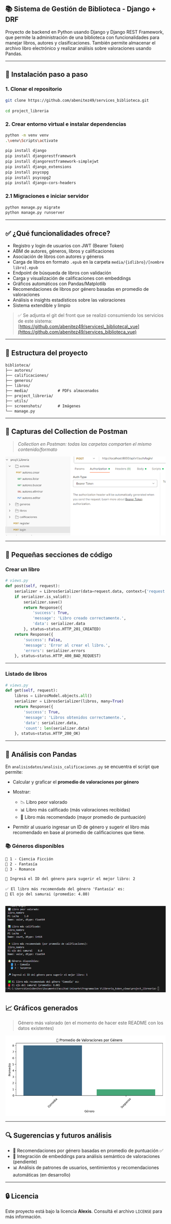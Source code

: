 

## 📚 Sistema de Gestión de Biblioteca - Django + DRF

Proyecto de backend en Python usando Django y Django REST Framework, que permite la administración de una biblioteca con funcionalidades para 
manejar libros, autores y clasificaciones. También permite almacenar el archivo libro electrónico y realizar análisis sobre valoraciones usando Pandas.

---

## 🚀 Instalación paso a paso

### 1. Clonar el repositorio

```bash
git clone https://github.com/abenitez49/services_biblioteca.git

cd project_libreria
````

### 2. Crear entorno virtual e instalar dependencias

```bash
python -m venv venv
.\venv\Scripts\activate
```

```bash
pip install django
pip install djangorestframework
pip install djangorestframework-simplejwt
pip install django_extensions
pip install psycopg
pip install psycopg2
pip install django-cors-headers
```

### 2.1 Migraciones e iniciar servidor

```bash
python manage.py migrate
python manage.py runserver
```

---

## ✅ ¿Qué funcionalidades ofrece?

* Registro y login de usuarios con JWT (Bearer Token)
* ABM de autores, géneros, libros y calificaciones
* Asociación de libros con autores y géneros
* Carga de libros en formato `.epub` en la carpeta `media/{idlibro}/[nombre libro].epub`
* Endpoint de búsqueda de libros con validación
* Carga y visualización de calificaciones con embeddings
* Gráficos automáticos con Pandas/Matplotlib
* Recomendaciones de libros por género basadas en promedio de valoraciones
* Análisis e insights estadísticos sobre las valoraciones
* Sistema extendible y limpio

> ✅ Se adjunta el git del front que se realizó consumiendo los servicios de este sistema:
> [https://github.com/abenitez49/services\_biblioteca\_vue](https://github.com/abenitez49/services_biblioteca_vue)

---

## 📁 Estructura del proyecto

```
biblioteca/
├── autores/
├── calificaciones/
├── generos/
├── libros/
├── media/             # PDFs almacenados
├── project_libreria/
├── utils/
├── screenshots/       # Imágenes
└── manage.py
```

---

## 📸 Capturas del Collection de Postman

> *Collection en Postman: todas las carpetas comparten el mismo contenido/formato*

![Captura Postman](./screenshots/postmancollection.PNG)

---

## 📘 Pequeñas secciones de código

### Crear un libro

```python
# views.py
def post(self, request):
    serializer = LibrosSerializer(data=request.data, context={'request': request})
    if serializer.is_valid():
        serializer.save()
        return Response({
            'success': True,
            'message': 'Libro creado correctamente.',
            'data': serializer.data
        }, status=status.HTTP_201_CREATED)
    return Response({
        'success': False,
        'message': 'Error al crear el libro.',
        'errors': serializer.errors
    }, status=status.HTTP_400_BAD_REQUEST)
```

---

### Listado de libros

```python
# views.py
def get(self, request):
    libros = LibrosModel.objects.all()
    serializer = LibrosSerializer(libros, many=True)
    return Response({
        'success': True,
        'message': 'Libros obtenidos correctamente.',
        'data': serializer.data,
        'count': len(serializer.data)
    }, status=status.HTTP_200_OK)
```

---

## 🧠 Análisis con Pandas

En `analisisdatos/analisis_calificaciones.py` se encuentra el script que permite:

* Calcular y graficar el **promedio de valoraciones por género**
* Mostrar:

  * 📉 Libro peor valorado
  * 📊 Libro más calificado (más valoraciones recibidas)
  * 🌟 Libro más recomendado (mayor promedio de puntuación)
    
* Permitir al usuario ingresar un ID de género y sugerir el libro más recomendado en base al promedio de calificaciones que tiene.

### 📚 Géneros disponibles

```
📘 1 - Ciencia Ficción
📘 2 - Fantasía
📘 3 - Romance
```

```
🔎 Ingresá el ID del género para sugerir el mejor libro: 2

✅ El libro más recomendado del género 'Fantasía' es:
📕 El ojo del samurai (promedio: 4.80)
```
![Captura cmd de libro mejor valorado por genero](./screenshots/libroMasRecomendadoPorGenero.png)
---

## 📈 Gráficos generados

> Género más valorado (en el momento de hacer este README con los datos existentes)

![Captura Gráfico de valoración](./screenshots/promedioValoracionesPorGenero.png)

---

## 🔍 Sugerencias y futuros análisis

* 📘 Recomendaciones por género basadas en promedio de puntuación ✅
* 🧠 Integración de embeddings para análisis semántico de valoraciones (pendiente)
* 📊 Análisis de patrones de usuarios, sentimientos y recomendaciones automáticas (en desarrollo)

---

## 🔒 Licencia

Este proyecto está bajo la licencia **Alexis**. Consultá el archivo `LICENSE` para más información.



